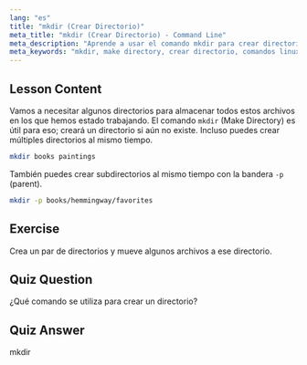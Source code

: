 ```yaml
---
lang: "es"
title: "mkdir (Crear Directorio)"
meta_title: "mkdir (Crear Directorio) - Command Line"
meta_description: "Aprende a usar el comando mkdir para crear directorios y subdirectorios en Linux. Este tutorial para principiantes te ayuda a organizar archivos de manera eficiente."
meta_keywords: "mkdir, make directory, crear directorio, comandos linux, tutorial linux, linux para principiantes, guía linux"
---
```


## Lesson Content

Vamos a necesitar algunos directorios para almacenar todos estos archivos en los que hemos estado trabajando. El comando `mkdir` (Make Directory) es útil para eso; creará un directorio si aún no existe. Incluso puedes crear múltiples directorios al mismo tiempo.

```bash
mkdir books paintings
```

También puedes crear subdirectorios al mismo tiempo con la bandera `-p` (parent).

```bash
mkdir -p books/hemmingway/favorites
```

## Exercise

Crea un par de directorios y mueve algunos archivos a ese directorio.

## Quiz Question

¿Qué comando se utiliza para crear un directorio?

## Quiz Answer

mkdir
